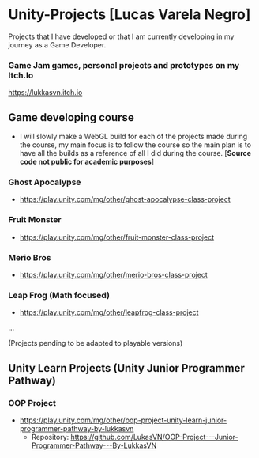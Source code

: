 # Unity-Projects [Lucas Varela Negro]
Projects that I have developed or that I am currently developing in my journey as a Game Developer.

### Game Jam games, personal projects and prototypes on my Itch.Io
https://lukkasvn.itch.io

## __Game developing course__

- I will slowly make a WebGL build for each of the projects made during the course, my main focus is to follow the course so the main plan
is to have all the builds as a reference of all I did during the course. [**Source code not public for academic purposes**]


### Ghost Apocalypse

- https://play.unity.com/mg/other/ghost-apocalypse-class-project

### Fruit Monster
- https://play.unity.com/mg/other/fruit-monster-class-project

### Merio Bros
- https://play.unity.com/mg/other/merio-bros-class-project

### Leap Frog (Math focused)
- https://play.unity.com/mg/other/leapfrog-class-project

...

(Projects pending to be adapted to playable versions)

## __Unity Learn Projects (Unity Junior Programmer Pathway)__

### OOP Project
- https://play.unity.com/mg/other/oop-project-unity-learn-junior-programmer-pathway-by-lukkasvn
    - Repository: https://github.com/LukasVN/OOP-Project---Junior-Programmer-Pathway---By-LukkasVN

